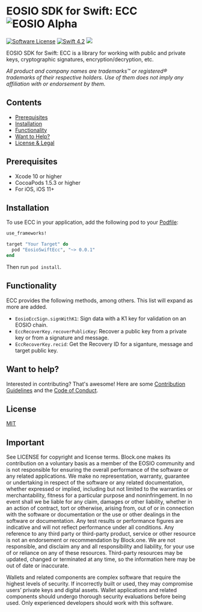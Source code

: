 # EOSIO SDK for Swift: ECC ![EOSIO Alpha](https://img.shields.io/badge/EOSIO-Alpha-blue.svg)


[![Software License](https://img.shields.io/badge/license-MIT-lightgrey.svg)](https://github.com/EOSIO/eosio-swift/blob/master/LICENSE)
[![Swift 4.2](https://img.shields.io/badge/Language-Swift_4.2-orange.svg)](https://swift.org)
![](https://img.shields.io/badge/Deployment%20Target-iOS%2011-blue.svg)

EOSIO SDK for Swift: ECC is a library for working with public and private keys, cryptographic signatures, encryption/decryption, etc.

*All product and company names are trademarks™ or registered® trademarks of their respective holders. Use of them does not imply any affiliation with or endorsement by them.*

## Contents

- [Prerequisites](#prerequisites)
- [Installation](#installation)
- [Functionality](#functionality)
- [Want to Help?](#want-to-help)
- [License & Legal](#license)

## Prerequisites

* Xcode 10 or higher
* CocoaPods 1.5.3 or higher
* For iOS, iOS 11+

## Installation

To use ECC in your application, add the following pod to your [Podfile](https://guides.cocoapods.org/syntax/podfile.html):

```ruby
use_frameworks!

target "Your Target" do
  pod "EosioSwiftEcc", "~> 0.0.1"
end
```

Then run `pod install`.

## Functionality

ECC provides the following methods, among others. This list will expand as more are added.

* `EosioEccSign.signWithK1`: Sign data with a K1 key for validation on an EOSIO chain.
* `EccRecoverKey.recoverPublicKey`: Recover a public key from a private key or from a signature and message.
* `EccRecoverKey.recid`: Get the Recovery ID for a siganture, message and target public key.

## Want to help?

Interested in contributing? That's awesome! Here are some [Contribution Guidelines](./CONTRIBUTING.md) and the [Code of Conduct](./CONTRIBUTING.md#conduct).

## License

[MIT](./LICENSE)

## Important

See LICENSE for copyright and license terms.  Block.one makes its contribution on a voluntary basis as a member of the EOSIO community and is not responsible for ensuring the overall performance of the software or any related applications.  We make no representation, warranty, guarantee or undertaking in respect of the software or any related documentation, whether expressed or implied, including but not limited to the warranties or merchantability, fitness for a particular purpose and noninfringement. In no event shall we be liable for any claim, damages or other liability, whether in an action of contract, tort or otherwise, arising from, out of or in connection with the software or documentation or the use or other dealings in the software or documentation.  Any test results or performance figures are indicative and will not reflect performance under all conditions.  Any reference to any third party or third-party product, service or other resource is not an endorsement or recommendation by Block.one.  We are not responsible, and disclaim any and all responsibility and liability, for your use of or reliance on any of these resources. Third-party resources may be updated, changed or terminated at any time, so the information here may be out of date or inaccurate.

Wallets and related components are complex software that require the highest levels of security.  If incorrectly built or used, they may compromise users’ private keys and digital assets. Wallet applications and related components should undergo thorough security evaluations before being used.  Only experienced developers should work with this software.
